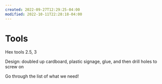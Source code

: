 ```yaml
---
created: 2022-09-27T12:29:25-04:00
modified: 2022-10-11T22:28:18-04:00
---
```


# Tools

Hex tools 2.5, 3

Design: doubled up cardboard, plastic signage, glue, and then drill holes to screw on

Go through the list of what we need!
